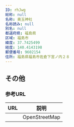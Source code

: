 ```yaml
---
ID: rhJwg
総称: null
名称: 奥玉神社
名称読み: null
別名: null
都道府県: 福島県
区域: 福島市
緯度: 37.7425499
経度: 140.4143198
郵便番号: 9602154
住所: 福島県福島市佐倉下宮ノ内２８
---
```


## その他

### 参考URL

| URL | 説明          |
| --- | ------------- |
|     | OpenStreetMap |
